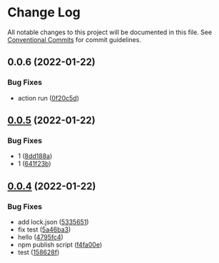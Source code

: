 # Change Log

All notable changes to this project will be documented in this file.
See [Conventional Commits](https://conventionalcommits.org) for commit guidelines.

## 0.0.6 (2022-01-22)


### Bug Fixes

* action run ([0f20c5d](https://github.com/hefeng6500/hefeng-cli/commit/0f20c5d649f2651e722033aab7b15cd1c2db825a))





## [0.0.5](https://github.com/hefeng6500/hefeng-cli/compare/v0.0.4...v0.0.5) (2022-01-22)


### Bug Fixes

* 1 ([8dd188a](https://github.com/hefeng6500/hefeng-cli/commit/8dd188a186f576dd2ffb4656a2ceda2a7e49505c))
* 1 ([641f23b](https://github.com/hefeng6500/hefeng-cli/commit/641f23b30ddee69d1019f9d767a1b8c449de3623))





## [0.0.4](https://github.com/hefeng6500/hefeng-cli/compare/v0.0.3...v0.0.4) (2022-01-22)


### Bug Fixes

*  add lock.json ([5335651](https://github.com/hefeng6500/hefeng-cli/commit/53356510762f3afc6a2b46b101ecdb7660e5546d))
* fix test ([5a46ba3](https://github.com/hefeng6500/hefeng-cli/commit/5a46ba3f2f3ab9614a6bfed973e8d00e5cbe92de))
* hello ([4795fc4](https://github.com/hefeng6500/hefeng-cli/commit/4795fc4130dfebc8b41dcb23e20382c761563ea6))
* npm publish script ([f4fa00e](https://github.com/hefeng6500/hefeng-cli/commit/f4fa00e0756c180539c948af497be823eaedafa0))
* test ([158628f](https://github.com/hefeng6500/hefeng-cli/commit/158628f4fd37cdebed200be5e8a7db61a12ce8d3))
